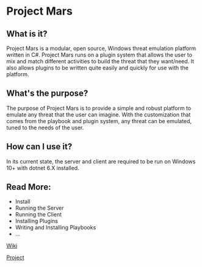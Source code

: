 # Project Mars

## What is it?

Project Mars is a modular, open source, Windows threat emulation platform written in C#. Project Mars runs on a plugin system that allows the user to mix and match different activities to build the threat that they want/need. It also allows plugins to be written quite easily and quickly for use with the platform. 

## What's the purpose?

The purpose of Project Mars is to provide a simple and robust platform to emulate any threat that the user can imagine. With the customization that comes from the playbook and plugin system, any threat can be emulated, tuned to the needs of the user. 

## How can I use it?

In its current state, the server and client are required to be run on Windows 10+ with dotnet 6.X installed. 

## Read More:
 - Install
 - Running the Server
 - Running the Client
 - Installing Plugins
 - Writing and Installing Playbooks
 - ...

[Wiki](https://github.com/Spar0w/project-mars/wiki)

[Project](https://github.com/users/Spar0w/projects/2)
